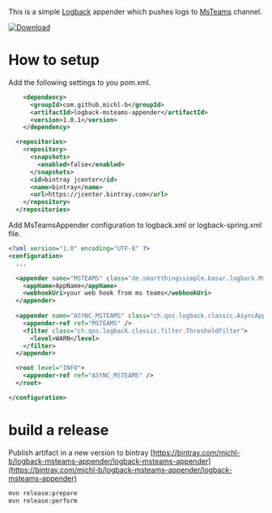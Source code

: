 This is a simple [Logback](http://logback.qos.ch/) appender which pushes logs to [MsTeams](https://products.office.com/en-us/microsoft-teams/group-chat-software) channel.

[ ![Download](https://api.bintray.com/packages/michl-b/logback-msteams-appender/logback-msteams-appender/images/download.svg) ](https://bintray.com/michl-b/logback-msteams-appender/logback-msteams-appender/_latestVersion)

# How to setup

Add the following settings to you pom.xml.
```xml
    <dependency>
      <groupId>com.github.michl-b</groupId>
      <artifactId>logback-msteams-appender</artifactId>
      <version>1.0.1</version>
    </dependency>

  <repositories>
    <repository>
      <snapshots>
        <enabled>false</enabled>
      </snapshots>
      <id>bintray jcenter</id>
      <name>bintray</name>
      <url>https://jcenter.bintray.com</url>
    </repository>
  </repositories>
```

Add MsTeamsAppender configuration to logback.xml or logback-spring.xml file.

```xml
<?xml version="1.0" encoding="UTF-8" ?>
<configuration>
  ...

  <appender name="MSTEAMS" class="de.smartthingssimple.basar.logback.MsTeamsAppender">
    <appName>AppName</appName>
    <webhookUri>your web hook from ms teams</webhookUri>
  </appender>
  
  <appender name="ASYNC_MSTEAMS" class="ch.qos.logback.classic.AsyncAppender">
    <appender-ref ref="MSTEAMS" />
    <filter class="ch.qos.logback.classic.filter.ThresholdFilter">
      <level>WARN</level>
    </filter>
  </appender>

  <root level="INFO">
    <appender-ref ref="ASYNC_MSTEAMS" />
  </root>

</configuration>
```

# build a release
Publish artifact in a new version to bintray [https://bintray.com/michl-b/logback-msteams-appender/logback-msteams-appender](https://bintray.com/michl-b/logback-msteams-appender/logback-msteams-appender)

```bash
mvn release:prepare
mvn release:perform
```
